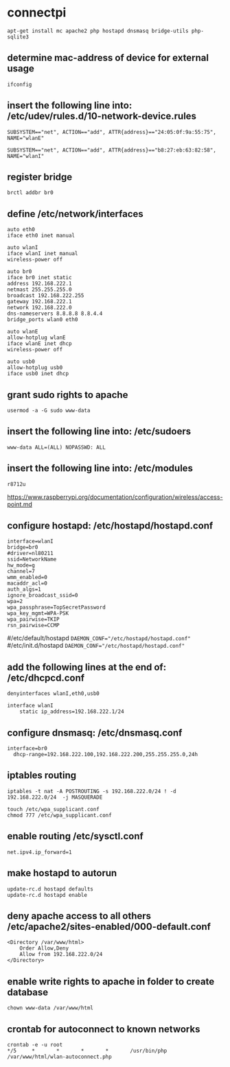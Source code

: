 # connectpi

```apt-get install mc apache2 php hostapd dnsmasq bridge-utils php-sqlite3```

## determine mac-address of device for external usage
```ifconfig```

## insert the following line into: /etc/udev/rules.d/10-network-device.rules
```SUBSYSTEM=="net", ACTION=="add", ATTR{address}=="24:05:0f:9a:55:75", NAME="wlanE"```

```SUBSYSTEM=="net", ACTION=="add", ATTR{address}=="b8:27:eb:63:82:58", NAME="wlanI"```

## register bridge
```
brctl addbr br0
```

## define /etc/network/interfaces
```
auto eth0
iface eth0 inet manual

auto wlanI
iface wlanI inet manual
wireless-power off

auto br0
iface br0 inet static
address 192.168.222.1
netmast 255.255.255.0
broadcast 192.168.222.255
gateway 192.168.222.1
network 192.168.222.0
dns-nameservers 8.8.8.8 8.8.4.4
bridge_ports wlan0 eth0

auto wlanE
allow-hotplug wlanE
iface wlanE inet dhcp
wireless-power off

auto usb0
allow-hotplug usb0
iface usb0 inet dhcp
```

## grant sudo rights to apache
```usermod -a -G sudo www-data```

## insert the following line into: /etc/sudoers
```www-data ALL=(ALL) NOPASSWD: ALL```

## insert the following line into: /etc/modules
```r8712u```

https://www.raspberrypi.org/documentation/configuration/wireless/access-point.md

## configure hostapd: /etc/hostapd/hostapd.conf
```
interface=wlanI
bridge=br0
#driver=nl80211
ssid=NetworkName
hw_mode=g
channel=7
wmm_enabled=0
macaddr_acl=0
auth_algs=1
ignore_broadcast_ssid=0
wpa=2
wpa_passphrase=TopSecretPassword
wpa_key_mgmt=WPA-PSK
wpa_pairwise=TKIP
rsn_pairwise=CCMP
```

#/etc/default/hostapd
```DAEMON_CONF="/etc/hostapd/hostapd.conf"```
#/etc/init.d/hostapd
```DAEMON_CONF="/etc/hostapd/hostapd.conf"```

## add the following lines at the end of: /etc/dhcpcd.conf
```
denyinterfaces wlanI,eth0,usb0

interface wlanI
    static ip_address=192.168.222.1/24
```

## configure dnsmasq: /etc/dnsmasq.conf
```
interface=br0
  dhcp-range=192.168.222.100,192.168.222.200,255.255.255.0,24h
```

## iptables routing
```iptables -t nat -A POSTROUTING -s 192.168.222.0/24 ! -d 192.168.222.0/24  -j MASQUERADE```

```
touch /etc/wpa_supplicant.conf
chmod 777 /etc/wpa_supplicant.conf
```

## enable routing /etc/sysctl.conf
```net.ipv4.ip_forward=1```

## make hostapd to autorun
```
update-rc.d hostapd defaults
update-rc.d hostapd enable
```

## deny apache access to all others /etc/apache2/sites-enabled/000-default.conf
```
<Directory /var/www/html>
    Order Allow,Deny
    Allow from 192.168.222.0/24
</Directory>
```

## enable write rights to apache in folder to create database
```
chown www-data /var/www/html
```

## crontab for autoconnect to known networks
```
crontab -e -u root
*/5     *       *       *       *       /usr/bin/php /var/www/html/wlan-autoconnect.php
```

